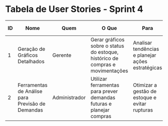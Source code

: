 # Tabela de User Stories - Sprint 4

| **ID** | **Nome**                                 | **Quem**       | **O Que**                                                              | **Para**                                         | **Estimativa (horas)** |
|--------|-----------------------------------------|----------------|-----------------------------------------------------------------------|--------------------------------------------------|-------------------------|
| 1      | Geração de Gráficos Detalhados           | Gerente        | Gerar gráficos sobre o status do estoque, histórico de compras e movimentações | Analisar tendências e planejar ações estratégicas | 12                     |
| 2      | Ferramentas de Análise para Previsão de Demandas | Administrador  | Utilizar ferramentas para prever demandas futuras e planejar compras | Otimizar a gestão de estoque e evitar rupturas    | 15                     |
